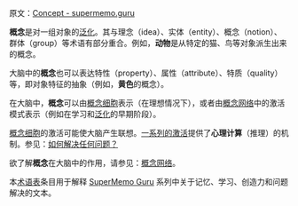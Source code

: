 原文：[Concept - supermemo.guru](https://supermemo.guru/wiki/Concept)

**概念**是对一组对象的[泛化](https://supermemo.guru/wiki/Generalization)。其与理念（idea）、实体（entity）、概念（notion）、群体（group）等术语有部分重合。例如，**动物**是从特定的猫、鸟等对象派生出来的概念。

大脑中的**概念**也可以表达特性（property）、属性（attribute）、特质（quality）等，即对象特征的抽象（例如，**黄色**的概念）。

在大脑中，**概念**可以由[概念细胞](https://supermemo.guru/wiki/Concept_cell)表示（在理想情况下），或者由[概念网络](https://supermemo.guru/wiki/Concept_network)中的激活模式表示（例如在学习和[泛化](https://supermemo.guru/wiki/Generalization)的早期阶段）。

[概念细胞](https://supermemo.guru/wiki/Concept_cell)的激活可能使大脑产生联想。[一系列的激活](https://supermemo.guru/wiki/Spreading_activation)提供了**心理计算**（推理）的机制。参见：[如何解决任何问题？](https://supermemo.guru/wiki/How_to_solve_any_problem%3F)

欲了解**概念**在大脑中的作用，请参见：[概念网络](https://supermemo.guru/wiki/Concept_network)。

本[术语表](https://supermemo.guru/wiki/Glossary)条目用于解释 [SuperMemo Guru](https://supermemo.guru/wiki/SuperMemo_Guru) 系列中关于记忆、学习、创造力和问题解决的文本。